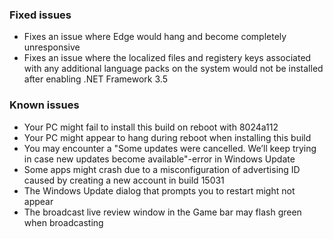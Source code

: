 ### Fixed issues
- Fixes an issue where Edge would hang and become completely unresponsive
- Fixes an issue where the localized files and registery keys associated with any additional language packs on the system would not be installed after enabling .NET Framework 3.5

### Known issues
- Your PC might fail to install this build on reboot with 8024a112
- Your PC might appear to hang during reboot when installing this build
- You may encounter a "Some updates were cancelled. We’ll keep trying in case new updates become available"-error in Windows Update
- Some apps might crash due to a misconfiguration of advertising ID caused by creating a new account in build 15031
- The Windows Update dialog that prompts you to restart might not appear
- The broadcast live review window in the Game bar may flash green when broadcasting